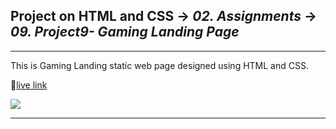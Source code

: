 ## Project on HTML and CSS -> <em>02. Assignments</em> -> <em>09. Project9- Gaming Landing Page</em>

<hr/>

This is Gaming Landing static web page designed using HTML and CSS.

🚀[live link](https://game-landing-page2.netlify.app/)

![](../00.%20Output/09.%20Project9-%20Gaming%20Landing%20Page.png)

<hr/>
